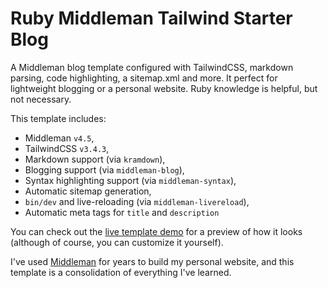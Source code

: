 # Ruby Middleman Tailwind Starter Blog

A Middleman blog template configured with TailwindCSS, markdown parsing, code highlighting, a sitemap.xml and more. It perfect for lightweight blogging or a personal website. Ruby knowledge is helpful, but not necessary.

This template includes:

- Middleman `v4.5`,
- TailwindCSS `v3.4.3`,
- Markdown support (via `kramdown`),
- Blogging support (via `middleman-blog`),
- Syntax highlighting support (via `middleman-syntax`),
- Automatic sitemap generation,
- `bin/dev` and live-reloading (via `middleman-livereload`),
- Automatic meta tags for `title` and `description`

You can check out the [live template demo](https://main--ruby-middleman-tailwind-starter-blog.netlify.app/) for a preview of how it looks (although of course, you can customize it yourself).

I've used [Middleman](https://middlemanapp.com/) for years to build my personal website, and this template is a consolidation of everything I've learned.
